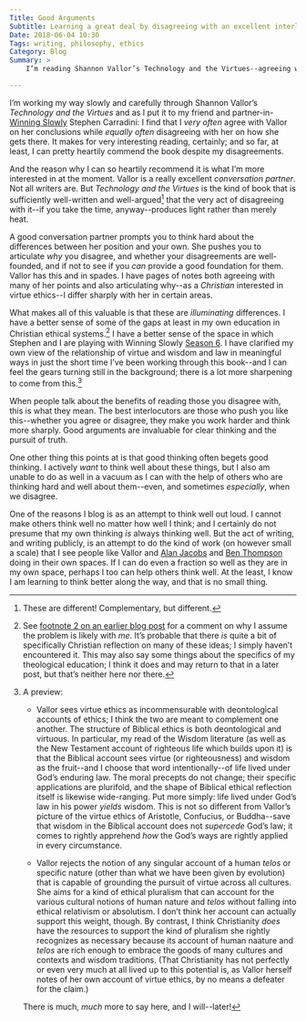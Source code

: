 ```yaml
---
Title: Good Arguments
Subtitle: Learning a great deal by disagreeing with an excellent interlocutor--and thinking hard "out loud."
Date: 2018-06-04 10:30
Tags: writing, philosophy, ethics
Category: Blog
Summary: >
    I’m reading Shannon Vallor’s Technology and the Virtues--agreeing with a lot, disagreeing with a lot, and learning as much from the disagreements as the agreement. Good arguments are invaluable for clear thinking and the pursuit of truth.

---
```


I’m working my way slowly and carefully through Shannon Vallor’s <cite>Technology and the Virtues</cite> and as I put it to my friend and partner-in-[Winning Slowly](https://winningslowly.org) Stephen Carradini: I find that I *very often* agree with Vallor on her conclusions while *equally often* disagreeing with her on how she gets there. It makes for very interesting reading, certainly; and so far, at least, I can pretty heartily commend the book despite my disagreements.

And the reason why I can so heartily recommend it is what I’m more interested in at the moment. Vallor is a really excellent *conversation partner*. Not all writers are. But <cite>Technology and the Virtues</cite> is the kind of book that is sufficiently well-written and well-argued[^1] that the very act of disagreeing with it--if you take the time, anyway--produces light rather than merely heat.

A good conversation partner prompts you to think hard about the differences between her position and your own. She pushes you to articulate *why* you disagree, and whether your disagreements are well-founded, and if not to see if you *can* provide a good foundation for them. Vallor has this and in spades. I have pages of notes both agreeing with many of her points and also articulating why--as a *Christian* interested in virtue ethics--I differ sharply with her in certain areas.

What makes all of this valuable is that these are *illuminating* differences. I have a better sense of some of the gaps at least in my own education in Christian ethical systems.[^2] I have a better sense of the space in which Stephen and I are playing with Winning Slowly [Season 6](https://winningslowly.org/season-6.html "Rejecting the Inevitable Future"). I have clarified my own view of the relationship of virtue and wisdom and law in meaningful ways in just the short time I’ve been working through this book--and I can feel the gears turning still in the background; there is a lot more sharpening to come from this.[^3]

When people talk about the benefits of reading those you disagree with, this is what they mean. The best interlocutors are those who push you like this--whether you agree or disagree, they make you work harder and think more sharply. Good arguments are invaluable for clear thinking and the pursuit of truth.

One other thing this points at is that good thinking often begets good thinking. I actively *want* to think well about these things, but I also am unable to do as well in a vacuum as I can with the help of others who are thinking hard and well about them--even, and sometimes *especially*, when we disagree.

One of the reasons I blog is as an attempt to think well out loud. I cannot make others think well no matter how well I think; and I certainly do not presume that my own thinking *is* always thinking well. But the act of writing, and writing publicly, is an attempt to do the kind of work (on however small a scale) that I see people like Vallor and [Alan Jacobs](http://blog.ayjay.org "Snakes and Ladders") and [Ben Thompson](https://stratechery.com) doing in their own spaces. If I can do even a fraction so well as they are in my own space, perhaps I too can help others think well. At the least, I know I am learning to think better along the way, and that is no small thing.

[^1]:	These are different! Complementary, but different.

[^2]:	See [footnote 2 on an earlier blog post](https://www.chriskrycho.com/2018/the-chinese-room-argument.html#fn2) for a comment on why I assume the problem is likely with *me*. It’s probable that there *is* quite a bit of specifically Christian reflection on many of these ideas; I simply haven’t encountered it. This may also say some things about the specifics of my theological education; I think it does and may return to that in a later post, but that’s neither here nor there.

[^3]:	A preview:

	- Vallor sees virtue ethics as incommensurable with deontological accounts of ethics; I think the two are meant to complement one another. The structure of Biblical ethics is both deontological and virtuous. In particular, my read of the Wisdom literature (as well as the New Testament account of righteous life which builds upon it) is that the Biblical account sees virtue (or righteousness) and wisdom as the fruit--and I choose that word intentionally--of life lived under God’s enduring law. The moral precepts do not change; their specific applications are plurifold, and the shape of Biblical ethical reflection itself is likewise wide-ranging. Put more simply: life lived under God’s law in his power *yields*  wisdom. This is not so different from Vallor’s picture of the virtue ethics of Aristotle, Confucius, or Buddha--save that wisdom in the Biblical account does not *supercede* God’s law; it comes to rightly apprehend *how* the God’s ways are rightly applied in every circumstance.

	- Vallor rejects the notion of any singular account of a human *telos* or specific nature (other than what we have been given by evolution) that is capable of grounding the pursuit of virtue across all cultures. She aims for a kind of ethical pluralism that can account for the various cultural notions of human nature and *telos* without falling into ethical relativism or absolutism. I don’t think her account can actually support this weight, though. By contrast, I think Christianity *does* have the resources to support the kind of pluralism she rightly recognizes as necessary because its account of human naature and *telos* are rich enough to embrace the goods of many cultures and contexts and wisdom traditions. (That Christianity has not perfectly or even very much at all lived up to this potential is, as Vallor herself notes of her own account of virtue ethics, by no means a defeater for the claim.)

	There is much, *much* more to say here, and I will--later!
